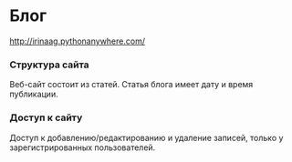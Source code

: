 # Блог
http://irinaag.pythonanywhere.com/
### Структура сайта
Веб-сайт состоит из статей.
Статья блога имеет дату и время публикации.
### Доступ к сайту
Доступ к добавлению/редактированию и удаление  записей, только у зарегистрированных пользователей.
